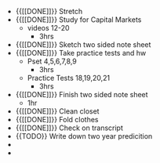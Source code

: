 - {{[[DONE]]}} Stretch
- {{[[DONE]]}} Study for Capital Markets
    - videos 12-20
        - 3hrs
- {{[[DONE]]}} Sketch two sided note sheet
- {{[[DONE]]}} Take practice tests and hw
    - Pset 4,5,6,7,8,9
        - 3hrs
    - Practice Tests 18,19,20,21
        - 3hrs
- {{[[DONE]]}} Finish two sided note sheet
    - 1hr
- {{[[DONE]]}} Clean closet
- {{[[DONE]]}} Fold clothes
- {{[[DONE]]}} Check on transcript
- {{TODO}} Write down two year predicition
- 
- 
